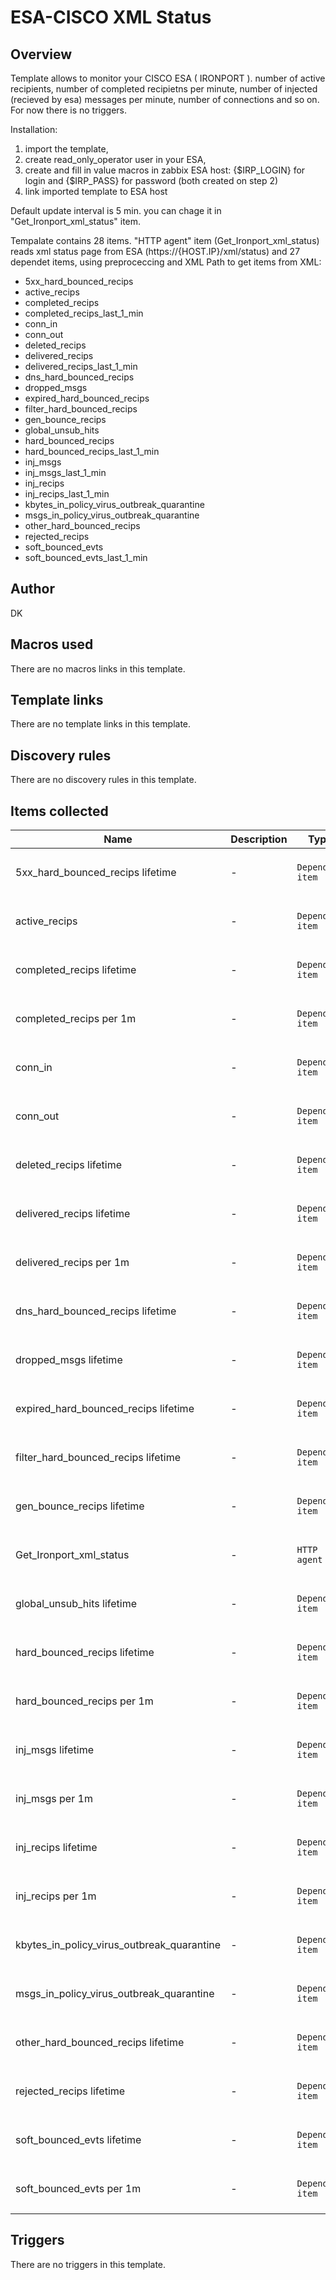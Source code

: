 # ESA-CISCO XML Status

## Overview

Template allows to monitor your CISCO ESA ( IRONPORT ). number of active recipients, number of completed recipietns per minute, number of injected (recieved by esa) messages per minute, number of connections and so on. For now there is no triggers.


Installation:


1. import the template,
2. create read\_only\_operator user in your ESA,
3. create and fill in value macros in zabbix ESA host: {$IRP\_LOGIN} for login and {$IRP\_PASS} for password (both created on step 2)
4. link imported template to ESA host


Default update interval is 5 min. you can chage it in "Get\_Ironport\_xml\_status" item.


Tempalate contains 28 items. "HTTP agent" item (Get\_Ironport\_xml\_status) reads xml status page from ESA (https://{HOST.IP}/xml/status) and 27 dependet items, using preproceccing and XML Path to get items from XML:


* 5xx\_hard\_bounced\_recips
* active\_recips
* completed\_recips
* completed\_recips\_last\_1\_min
* conn\_in
* conn\_out
* deleted\_recips
* delivered\_recips
* delivered\_recips\_last\_1\_min
* dns\_hard\_bounced\_recips
* dropped\_msgs
* expired\_hard\_bounced\_recips
* filter\_hard\_bounced\_recips
* gen\_bounce\_recips
* global\_unsub\_hits
* hard\_bounced\_recips
* hard\_bounced\_recips\_last\_1\_min
* inj\_msgs
* inj\_msgs\_last\_1\_min
* inj\_recips
* inj\_recips\_last\_1\_min
* kbytes\_in\_policy\_virus\_outbreak\_quarantine
* msgs\_in\_policy\_virus\_outbreak\_quarantine
* other\_hard\_bounced\_recips
* rejected\_recips
* soft\_bounced\_evts
* soft\_bounced\_evts\_last\_1\_min
## Author

DK

## Macros used

There are no macros links in this template.

## Template links

There are no template links in this template.

## Discovery rules

There are no discovery rules in this template.

## Items collected

|Name|Description|Type|Key and additional info|
|----|-----------|----|----|
|5xx_hard_bounced_recips lifetime|<p>-</p>|`Dependent item`|5xx_hard_bounced_recips<p>Update: 0</p>|
|active_recips|<p>-</p>|`Dependent item`|active_recips<p>Update: 0</p>|
|completed_recips lifetime|<p>-</p>|`Dependent item`|completed_recips<p>Update: 0</p>|
|completed_recips per 1m|<p>-</p>|`Dependent item`|completed_recips_last_1_min<p>Update: 0</p>|
|conn_in|<p>-</p>|`Dependent item`|conn_in<p>Update: 0</p>|
|conn_out|<p>-</p>|`Dependent item`|conn_out<p>Update: 0</p>|
|deleted_recips  lifetime|<p>-</p>|`Dependent item`|deleted_recips<p>Update: 0</p>|
|delivered_recips  lifetime|<p>-</p>|`Dependent item`|delivered_recips<p>Update: 0</p>|
|delivered_recips per 1m|<p>-</p>|`Dependent item`|delivered_recips_last_1_min<p>Update: 0</p>|
|dns_hard_bounced_recips  lifetime|<p>-</p>|`Dependent item`|dns_hard_bounced_recips<p>Update: 0</p>|
|dropped_msgs  lifetime|<p>-</p>|`Dependent item`|dropped_msgs<p>Update: 0</p>|
|expired_hard_bounced_recips  lifetime|<p>-</p>|`Dependent item`|expired_hard_bounced_recips<p>Update: 0</p>|
|filter_hard_bounced_recips  lifetime|<p>-</p>|`Dependent item`|filter_hard_bounced_recips<p>Update: 0</p>|
|gen_bounce_recips  lifetime|<p>-</p>|`Dependent item`|gen_bounce_recips<p>Update: 0</p>|
|Get_Ironport_xml_status|<p>-</p>|`HTTP agent`|Get_Ironport_xml_status<p>Update: 5m</p>|
|global_unsub_hits  lifetime|<p>-</p>|`Dependent item`|global_unsub_hits<p>Update: 0</p>|
|hard_bounced_recips  lifetime|<p>-</p>|`Dependent item`|hard_bounced_recips<p>Update: 0</p>|
|hard_bounced_recips per 1m|<p>-</p>|`Dependent item`|hard_bounced_recips_last_1_min<p>Update: 0</p>|
|inj_msgs  lifetime|<p>-</p>|`Dependent item`|inj_msgs<p>Update: 0</p>|
|inj_msgs per 1m|<p>-</p>|`Dependent item`|inj_msgs_last_1_min<p>Update: 0</p>|
|inj_recips  lifetime|<p>-</p>|`Dependent item`|inj_recips<p>Update: 0</p>|
|inj_recips per 1m|<p>-</p>|`Dependent item`|inj_recips_last_1_min<p>Update: 0</p>|
|kbytes_in_policy_virus_outbreak_quarantine|<p>-</p>|`Dependent item`|kbytes_in_policy_virus_outbreak_quarantine<p>Update: 0</p>|
|msgs_in_policy_virus_outbreak_quarantine|<p>-</p>|`Dependent item`|msgs_in_policy_virus_outbreak_quarantine<p>Update: 0</p>|
|other_hard_bounced_recips  lifetime|<p>-</p>|`Dependent item`|other_hard_bounced_recips<p>Update: 0</p>|
|rejected_recips  lifetime|<p>-</p>|`Dependent item`|rejected_recips<p>Update: 0</p>|
|soft_bounced_evts  lifetime|<p>-</p>|`Dependent item`|soft_bounced_evts<p>Update: 0</p>|
|soft_bounced_evts per 1m|<p>-</p>|`Dependent item`|soft_bounced_evts_last_1_min<p>Update: 0</p>|
## Triggers

There are no triggers in this template.

